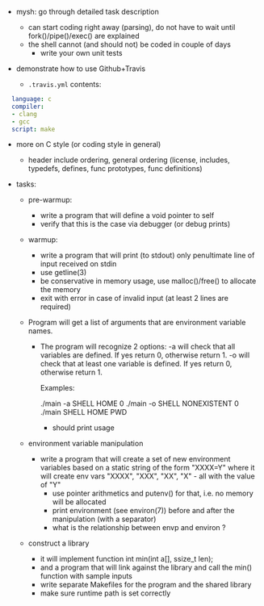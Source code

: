 - mysh: go through detailed task description
  - can start coding right away (parsing), do not have to wait until fork()/pipe()/exec() are explained
  - the shell cannot (and should not) be coded in couple of days
    - write your own unit tests
    
- demonstrate how to use Github+Travis
  - `.travis.yml` contents:
```yml
  language: c
  compiler:
  - clang
  - gcc
  script: make
```  
- more on C style (or coding style in general)
  - header include ordering, general ordering (license, includes, typedefs, defines, func prototypes, func definitions)

- tasks:
  - pre-warmup:
    - write a program that will define a void pointer to self
    - verify that this is the case via debugger (or debug prints)
    
  - warmup:
    - write a program that will print (to stdout) only penultimate line of input received on stdin
    - use getline(3)
    - be conservative in memory usage, use malloc()/free() to allocate the memory
    - exit with error in case of invalid input (at least 2 lines are required)
    
  - Program will get a list of arguments that are environment variable names.
    - The program will recognize 2 options:
        -a      will check that all variables are defined. If yes return 0,
                otherwise return 1.
        -o      will check that at least one variable is defined.
                If yes return 0, otherwise return 1.         

        Examples:

        ./main -a SHELL HOME
        0
        ./main -o SHELL NONEXISTENT
        0
        ./main SHELL HOME PWD
        - should print usage
    
  - environment variable manipulation
    - write a program that will create a set of new environment variables based on a static string of the form "XXXX=Y"
      where it will create env vars "XXXX", "XXX", "XX", "X" - all with the value of "Y"
      - use pointer arithmetics and putenv() for that, i.e. no memory will be allocated
      - print environment (see environ(7)) before and after the manipulation (with a separator)
      - what is the relationship between envp and environ ?
  
  - construct a library
    - it will implement function
      int min(int a[], ssize_t len);
    - and a program that will link against the library and call the min() function with sample inputs
    - write separate Makefiles for the program and the shared library
    - make sure runtime path is set correctly
